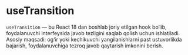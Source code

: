 # **useTransition**

`useTransition` — bu React 18 dan boshlab joriy etilgan hook bo‘lib, foydalanuvchi interfeysida javob tezligini saqlab qolish uchun ishlatiladi. Asosiy maqsadi: og‘ir yoki kechikuvchi yangilanishlarni past ustuvorlikda bajarish, foydalanuvchiga tezroq javob qaytarish imkonini berish.
